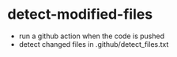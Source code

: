 # detect-modified-files
- run a github action when the code is pushed
- detect changed files in .github/detect_files.txt
